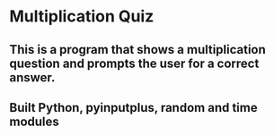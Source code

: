 # Multiplication Quiz

## This is a program that shows a multiplication question and prompts the user for a correct answer.
## Built Python, pyinputplus, random and time modules 